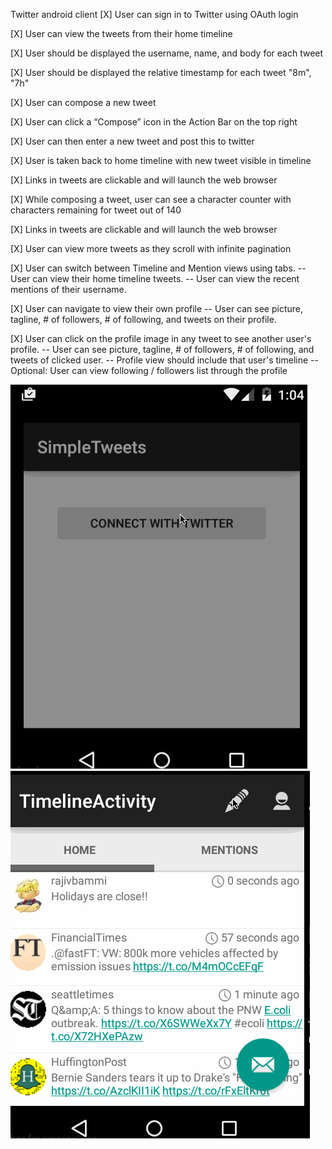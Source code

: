 Twitter android client
[X] User can sign in to Twitter using OAuth login

[X] User can view the tweets from their home timeline

[X] User should be displayed the username, name, and body for each tweet

[X] User should be displayed the relative timestamp for each tweet "8m", "7h"

[X] User can compose a new tweet

[X] User can click a “Compose” icon in the Action Bar on the top right

[X] User can then enter a new tweet and post this to twitter

[X] User is taken back to home timeline with new tweet visible in timeline

[X] Links in tweets are clickable and will launch the web browser

[X] While composing a tweet, user can see a character counter with characters remaining for tweet out of 140

[X] Links in tweets are clickable and will launch the web browser

[X] User can view more tweets as they scroll with infinite pagination

[X] User can switch between Timeline and Mention views using tabs.
-- User can view their home timeline tweets.
-- User can view the recent mentions of their username.

[X] User can navigate to view their own profile
-- User can see picture, tagline, # of followers, # of following, and tweets on their profile.

[X] User can click on the profile image in any tweet to see another user's profile.
-- User can see picture, tagline, # of followers, # of following, and tweets of clicked user.
-- Profile view should include that user's timeline
-- Optional: User can view following / followers list through the profile


![Video Walkthrough](walkthrough.gif)
![Video Walkthrough](walkthrough1.gif)
